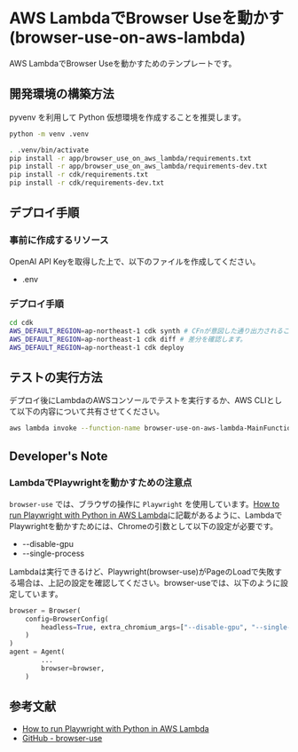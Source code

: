 # AWS LambdaでBrowser Useを動かす(browser-use-on-aws-lambda)

AWS LambdaでBrowser Useを動かすためのテンプレートです。

## 開発環境の構築方法

pyvenv を利用して Python 仮想環境を作成することを推奨します。

```bash
python -m venv .venv
```

```bash
. .venv/bin/activate
pip install -r app/browser_use_on_aws_lambda/requirements.txt
pip install -r app/browser_use_on_aws_lambda/requirements-dev.txt
pip install -r cdk/requirements.txt
pip install -r cdk/requirements-dev.txt
```

## デプロイ手順

### 事前に作成するリソース

OpenAI API Keyを取得した上で、以下のファイルを作成してください。

* .env

### デプロイ手順

```bash
cd cdk
AWS_DEFAULT_REGION=ap-northeast-1 cdk synth # CFnが意図した通り出力されることを確認します。
AWS_DEFAULT_REGION=ap-northeast-1 cdk diff # 差分を確認します。
AWS_DEFAULT_REGION=ap-northeast-1 cdk deploy
```

## テストの実行方法

デプロイ後にLambdaのAWSコンソールでテストを実行するか、AWS CLIとして以下の内容について共有させてください。

```bash
aws lambda invoke --function-name browser-use-on-aws-lambda-MainFunction output.txt
```

## Developer's Note

### LambdaでPlaywrightを動かすための注意点

`browser-use` では、ブラウザの操作に `Playwright` を使用しています。[How to run Playwright with Python in AWS Lambda](https://www.cloudtechsimplified.com/playwright-aws-lambda-python/)に記載があるように、LambdaでPlaywrightを動かすためには、Chromeの引数として以下の設定が必要です。

* --disable-gpu
* --single-process

Lambdaは実行できるけど、Playwright(browser-use)がPageのLoadで失敗する場合は、上記の設定を確認してください。browser-useでは、以下のように設定しています。

```python
browser = Browser(
    config=BrowserConfig(
        headless=True, extra_chromium_args=["--disable-gpu", "--single-process"]
    )
)
agent = Agent(
        ...
        browser=browser,
    )
```

## 参考文献

* [How to run Playwright with Python in AWS Lambda](https://www.cloudtechsimplified.com/playwright-aws-lambda-python/)
* [GitHub - browser-use](https://github.com/browser-use/browser-use)